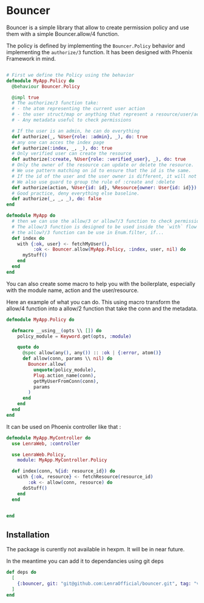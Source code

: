 # Bouncer

Bouncer is a simple library that allow to create permission policy and use them with a simple Bouncer.allow/4 function.

The policy is defined by implementing the ```Bouncer.Policy``` behavior and implementing the ```authorize/3``` function. It has been designed with Phoenix Framework in mind.
```elixir

# First we define the Policy using the behavior
defmodule MyApp.Policy do
  @behaviour Bouncer.Policy

  @impl true
  # The authorize/3 function take:  
  # - the atom representing the current user action
  # - the user struct/map or anything that represent a resource/user/account
  # - Any metadata useful to check permissions

  # If the user is an admin, he can do everything
  def authorize(_, %User{role: :admin}, _), do: true
  # any one can acces the index page
  def authorize(:index, _, _), do: true
  # Only verified user can create the resource
  def authorize(:create, %User{role: :verified_user}, _), do: true
  # Only the owner of the resource can update or delete the resource.
  # We use pattern matching on id to ensure that the id is the same.
  # If the id of the user and the user owner is different, it will not match.
  # We also use guard to group the rule of :create and :delete
  def authorize(action, %User{id: id}, %Resource{owner: User{id: id}}) when action in [:create, :delete], do: true
  # Good practice, deny everything else baseline.
  def authorize(_, _, _), do: false
end

defmodule MyApp do
  # then we can use the allow/3 or allow?/3 function to check permissions.
  # The allow/3 function is designed to be used inside the `with` flow control.
  # the allow?/3 function can be use in Enum.filter, if...
  def index do
    with {:ok, user} <- fetchMyUser(),
          :ok <- Bouncer.allow(MyApp.Policy, :index, user, nil) do
      myStuff()
    end
  end
end

```

You can also create some macro to help you with the boilerplate, especially with the module name, action and the user/resource.

Here an example of what you can do. This using macro transform the allow/4 function into a allow/2 function that take the conn and the metadata.

```elixir
defmodule MyApp.Policy do

  defmacro __using__(opts \\ []) do
    policy_module = Keyword.get(opts, :module)

    quote do
      @spec allow(any(), any()) :: :ok | {:error, atom()}
      def allow(conn, params \\ nil) do
        Bouncer.allow(
          unquote(policy_module),
          Plug.action_name(conn),
          getMyUserFromConn(conn),
          params
        )
      end
    end
  end
end

```

It can be used on Phoenix controller like that : 
```elixir
defmodule MyApp.MyController do
  use LenraWeb, :controller

  use LenraWeb.Policy,
    module: MyApp.MyController.Policy

  def index(conn, %{id: resource_id}) do
    with {:ok, resource} <- fetchResource(resource_id)
        :ok <- allow(conn, resource) do
      doStuff()
    end
  end


end
```

## Installation

The package is curently not available in hexpm. It will be in near future.

In the meantime you can add it to dependancies using git deps

```elixir
def deps do
  [
    {:bouncer, git: "git@github.com:LenraOfficial/bouncer.git", tag: "v1.0.0-beta.2"}
  ]
end
```
